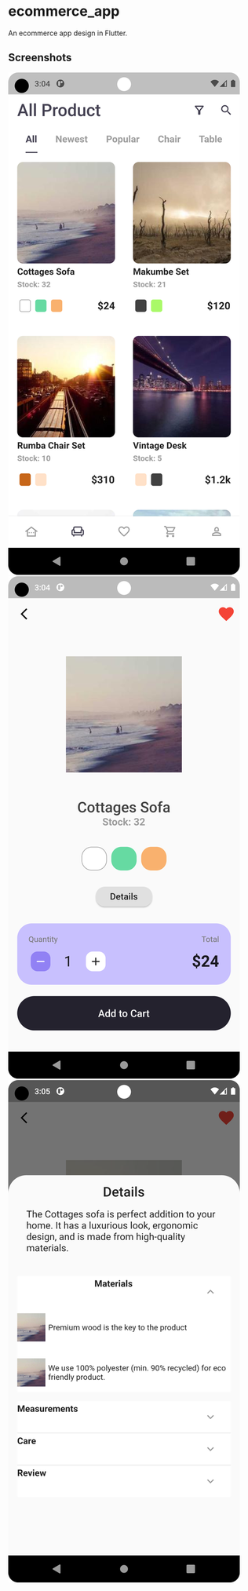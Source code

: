 # ecommerce_app

An ecommerce app design in Flutter.

## Screenshots

![alt Screenshots](screenshots/main_screen.png)
![alt Screenshots](screenshots/product_page.png)
![alt Screenshots](screenshots/product_details_page.png)
